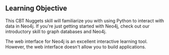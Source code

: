 ## Learning Objective

This CBT Nuggets skill will familiarize you with using Python to interact with data in Neo4j.
If you're just getting started with Neo4j, check out our introductory skill to graph databases and Neo4j.

The web interface for Neo4j is an excellent interactive learning tool. 
However, the web interface doesn't allow you to build applications.